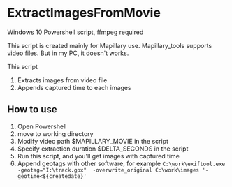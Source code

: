 # ExtractImagesFromMovie

Windows 10 Powershell script, ffmpeg required

This script is created mainly for Mapillary use.
Mapillary_tools supports video files. But in my PC, it doesn't works.

This script
1. Extracts images from video file
1. Appends captured time to each images

## How to use
1. Open Powershell
1. move to working directory
1. Modify video path $MAPILLARY_MOVIE in the script
1. Specify extraction duration $DELTA_SECONDS in the script
1. Run this script, and you'll get images with captured time
1. Append geotags with other software, for example `C:\work\exiftool.exe -geotag="I:\track.gpx"  -overwrite_original C:\work\images '-geotime<${createdate}'`
